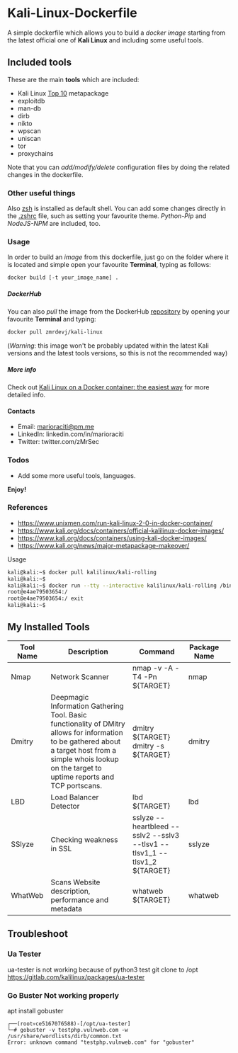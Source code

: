# Kali-Linux-Dockerfile
A simple dockerfile which allows you to build a _docker image_ starting from the latest official one of **Kali Linux** and including some useful tools.

## Included tools
These are the main **tools** which are included:

- Kali Linux [Top 10](https://tools.kali.org/kali-metapackages) metapackage
- exploitdb
- man-db
- dirb
- nikto
- wpscan
- uniscan
- tor
- proxychains

Note that you can _add/modify/delete_ configuration files by doing the related changes in the dockerfile.

### Other useful things

Also [zsh](https://github.com/robbyrussell/oh-my-zsh/wiki/Installing-ZSH) is installed as default shell. You can add some changes directly in the [.zshrc](https://github.com/zMrSec/Kali-Linux-Dockerfile/blob/master/config/.zshrc) file, such as setting your favourite theme.
_Python-Pip_ and _NodeJS-NPM_ are included, too.

### Usage

In order to build an _image_ from this dockerfile, just go on the folder where it is located and simple open your favourite **Terminal**, typing as follows:

```sh
docker build [-t your_image_name] .
```

##### DockerHub

You can also _pull_ the image from the DockerHub [repository](https://cloud.docker.com/u/zmrdevj/repository/docker/zmrdevj/kali-linux) by opening your favourite **Terminal** and typing:

```sh
docker pull zmrdevj/kali-linux
```
(_Warning_: this image won't be probably updated within the latest Kali versions and the latest tools versions, so this is not the recommended way)

##### More info

Check out [Kali Linux on a Docker container: the easiest way](https://medium.com/@zMrDevJ/kali-linux-on-docker-container-the-easiest-way-e5a551348788) for more detailed info.

#### Contacts

- Email: marioraciti@pm.me
- LinkedIn: linkedin.com/in/marioraciti
- Twitter: twitter.com/zMrSec

### Todos

- Add some more useful tools, languages.

**Enjoy!**

### References

- https://www.unixmen.com/run-kali-linux-2-0-in-docker-container/
- https://www.kali.org/docs/containers/official-kalilinux-docker-images/
- https://www.kali.org/docs/containers/using-kali-docker-images/ 
- https://www.kali.org/news/major-metapackage-makeover/

Usage 
```bash
kali@kali:~$ docker pull kalilinux/kali-rolling
kali@kali:~$
kali@kali:~$ docker run --tty --interactive kalilinux/kali-rolling /bin/bash
root@e4ae79503654:/
root@e4ae79503654:/ exit
kali@kali:~$
```


## My Installed Tools

| Tool Name | Description                                                                                                                                                                                                     | Command                                                                   | Package Name |   |
|-----------|-----------------------------------------------------------------------------------------------------------------------------------------------------------------------------------------------------------------|---------------------------------------------------------------------------|--------------|---|
| Nmap      | Network Scanner                                                                                                                                                                                                 | nmap -v -A -T4 -Pn ${TARGET}                                              | nmap         |   |
| Dmitry    | Deepmagic Information Gathering Tool.  Basic functionality of DMitry allows for information to be gathered about a target host from a simple whois lookup  on  the target to uptime reports  and TCP portscans. | dmitry ${TARGET} dmitry -s ${TARGET}                                      | dmitry       |   |
| LBD       | Load Balancer Detector                                                                                                                                                                                          | lbd ${TARGET}                                                             | lbd          |   |
| SSlyze    | Checking weakness in SSL                                                                                                                                                                                        | sslyze --heartbleed --sslv2 --sslv3 --tlsv1 --tlsv1_1 --tlsv1_2 ${TARGET} | sslyze       |   |
| WhatWeb   | Scans Website description, performance and metadata                                                                                                                                                             | whatweb ${TARGET}                                                         | whatweb      |   |



## Troubleshoot

### Ua Tester
ua-tester is not working because of python3
test git clone to /opt
https://gitlab.com/kalilinux/packages/ua-tester

### Go Buster Not working properly

apt install gobuster
```
┌──(root💀ce5167076588)-[/opt/ua-tester]
└─# gobuster -v testphp.vulnweb.com -w /usr/share/wordlists/dirb/common.txt
Error: unknown command "testphp.vulnweb.com" for "gobuster"
```

